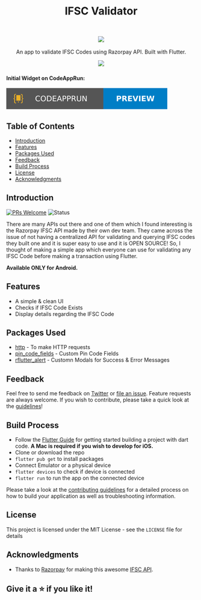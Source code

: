 <h1 align="center"> IFSC Validator </h1> <br>
<p align="center">
<img src="https://drive.google.com/uc?export=view&id=1wyExc7ALtqAPZo-YsGIm44pjRMcEmwgt" width="450">
</p>
<p align="center">
  An app to validate IFSC Codes using Razorpay API. Built with Flutter.
</p>
<p align="center">
  <a href="https://drive.google.com/file/d/1f5WP1f3-MRZ5JUZmKP5b-lkV7I2yXGKz/view?usp=sharing">
    <img src="https://img.shields.io/badge/apk-demo-blue" width="100">
  </a>
</p>

#### Initial Widget on CodeAppRun:

[![codeapprun.io](https://raw.githubusercontent.com/acervenky/codeapprunbadge/master/assets/car4.svg)](https://codeapprun.io/sharky/widget/aMzzTEMOwJ)

## Table of Contents

- [Introduction](#introduction)
- [Features](#features)
- [Packages Used](#packages-used)
- [Feedback](#feedback)
- [Build Process](#build-process)
- [License](#license)
- [Acknowledgments](#acknowledgments)

## Introduction
[![PRs Welcome](https://img.shields.io/badge/PRs-welcome-brightgreen.svg?style=flat-square)](http://makeapullrequest.com) ![Status](
https://img.shields.io/badge/status-active-success?style=flat-square)

There are many APIs out there and one of them which I found interesting is the Razorpay IFSC API made by their own dev team. They came across the issue of not having a centralized API for validating and querying IFSC codes they built one and it is super easy to use and it is OPEN SOURCE! So, I thought of making a simple app which everyone can use for validating any IFSC Code before making a transaction using Flutter.

**Available ONLY for Android.**

## Features

* A simple & clean UI
* Checks if IFSC Code Exists
* Display details regarding the IFSC Code

## Packages Used

- [http](https://pub.dev/packages/http) - To make HTTP requests
- [pin_code_fields](https://pub.dev/packages/pin_code_fields) - Custom Pin Code Fields
- [rflutter_alert](https://pub.dev/packages/rflutter_alert) - Customn Modals for Success & Error Messages

## Feedback

Feel free to send me feedback on [Twitter](https://twitter.com/sunitshirke_88) or [file an issue](https://github.com/Maddoxx88/ifsc-validator/issues/new). Feature requests are always welcome. If you wish to contribute, please take a quick look at the [guidelines](./CONTRIBUTING.md)!

## Build Process

- Follow the [Flutter Guide](https://flutter.dev/docs/get-started/install) for getting started building a project with dart code. **A Mac is required if you wish to develop for iOS.**
- Clone or download the repo
- `flutter pub get` to install packages
- Connect Emulator or a physical device
- `flutter devices` to check if device is connected
- `flutter run` to run the app on the connected device

Please take a look at the [contributing guidelines](./CONTRIBUTING.md) for a detailed process on how to build your application as well as troubleshooting information.

## License

This project is licensed under the MIT License - see the `LICENSE` file for details

## Acknowledgments

- Thanks to [Razorpay](https://github.com/razorpay) for making this awesome [IFSC API](https://github.com/razorpay/ifsc).

## Give it a ⭐ if you like it!
